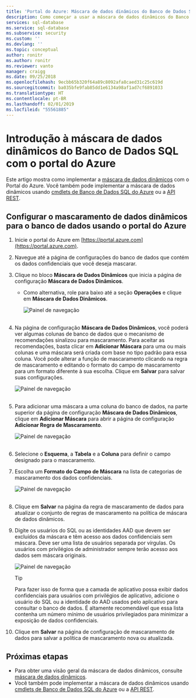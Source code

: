 ```yaml
---
title: 'Portal do Azure: Máscara de dados dinâmicos do Banco de Dados SQL | Microsoft Docs'
description: Como começar a usar a máscara de dados dinâmicos do Banco de Dados SQL no portal do Azure
services: sql-database
ms.service: sql-database
ms.subservice: security
ms.custom: ''
ms.devlang: ''
ms.topic: conceptual
author: ronitr
ms.author: ronitr
ms.reviewer: vanto
manager: craigg
ms.date: 09/25/2018
ms.openlocfilehash: 9ecbb65b320f64a89c8092afa8caed31c25c619d
ms.sourcegitcommit: ba035bfe9fab85dd1e6134a98af1ad7cf6891033
ms.translationtype: HT
ms.contentlocale: pt-BR
ms.lasthandoff: 02/01/2019
ms.locfileid: "55561885"
---
```

# <a name="get-started-with-sql-database-dynamic-data-masking-with-the-azure-portal"></a>Introdução à máscara de dados dinâmicos do Banco de Dados SQL com o portal do Azure

Este artigo mostra como implementar a [máscara de dados dinâmicos](sql-database-dynamic-data-masking-get-started.md) com o Portal do Azure. Você também pode implementar a máscara de dados dinâmicos usando [cmdlets de Banco de Dados SQL do Azure](https://docs.microsoft.com/powershell/module/azurerm.sql/) ou a [API REST](https://msdn.microsoft.com/library/dn505719.aspx).


## <a name="set-up-dynamic-data-masking-for-your-database-using-the-azure-portal"></a>Configurar o mascaramento de dados dinâmicos para o banco de dados usando o portal do Azure
1. Inicie o portal do Azure em [https://portal.azure.com](https://portal.azure.com).
2. Navegue até a página de configurações do banco de dados que contém os dados confidenciais que você deseja mascarar.
3. Clique no bloco **Máscara de Dados Dinâmicos** que inicia a página de configuração **Máscara de Dados Dinâmicos**.
   
   * Como alternativa, role para baixo até a seção **Operações** e clique em **Máscara de Dados Dinâmicos**.
     
     ![Painel de navegação](./media/sql-database-dynamic-data-masking-get-started/4_ddm_settings_tile.png)<br/><br/>
4. Na página de configuração **Máscara de Dados Dinâmicos**, você poderá ver algumas colunas de banco de dados que o mecanismo de recomendações sinalizou para mascaramento. Para aceitar as recomendações, basta clicar em **Adicionar Máscara** para uma ou mais colunas e uma máscara será criada com base no tipo padrão para essa coluna. Você pode alterar a função de mascaramento clicando na regra de mascaramento e editando o formato do campo de mascaramento para um formato diferente à sua escolha. Clique em **Salvar** para salvar suas configurações.
   
    ![Painel de navegação](./media/sql-database-dynamic-data-masking-get-started/5_ddm_recommendations.png)<br/><br/>
5. Para adicionar uma máscara a uma coluna do banco de dados, na parte superior da página de configuração **Máscara de Dados Dinâmicos**, clique em **Adicionar Máscara** para abrir a página de configuração **Adicionar Regra de Mascaramento**.
   
    ![Painel de navegação](./media/sql-database-dynamic-data-masking-get-started/6_ddm_add_mask.png)<br/><br/>
6. Selecione o **Esquema**, a **Tabela** e a **Coluna** para definir o campo designado para o mascaramento.
7. Escolha um **Formato do Campo de Máscara** na lista de categorias de mascaramento dos dados confidenciais.
   
    ![Painel de navegação](./media/sql-database-dynamic-data-masking-get-started/7_ddm_mask_field_format.png)<br/><br/>        
8. Clique em **Salvar** na página da regra de mascaramento de dados para atualizar o conjunto de regras de mascaramento na política de máscara de dados dinâmicos.
9. Digite os usuários do SQL ou as identidades AAD que devem ser excluídos da máscara e têm acesso aos dados confidenciais sem máscara. Deve ser uma lista de usuários separada por vírgulas. Os usuários com privilégios de administrador sempre terão acesso aos dados sem máscara originais.
   
    ![Painel de navegação](./media/sql-database-dynamic-data-masking-get-started/8_ddm_excluded_users.png)
   
   > [!TIP]
   > Para fazer isso de forma que a camada de aplicativo possa exibir dados confidenciais para usuários com privilégios de aplicativo, adicione o usuário do SQL ou a identidade do AAD usados pelo aplicativo para consultar o banco de dados. É altamente recomendável que essa lista contenha um número mínimo de usuários privilegiados para minimizar a exposição de dados confidenciais.
   > 
   > 
10. Clique em **Salvar** na página de configuração de mascaramento de dados para salvar a política de mascaramento nova ou atualizada.


## <a name="next-steps"></a>Próximas etapas

* Para obter uma visão geral da máscara de dados dinâmicos, consulte [máscara de dados dinâmicos](sql-database-dynamic-data-masking-get-started.md).
* Você também pode implementar a máscara de dados dinâmicos usando [cmdlets de Banco de Dados SQL do Azure](https://docs.microsoft.com/powershell/module/azurerm.sql/) ou a [API REST](https://msdn.microsoft.com/library/dn505719.aspx).
